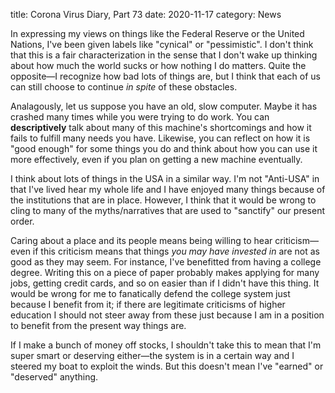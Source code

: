 title: Corona Virus Diary, Part 73
date: 2020-11-17
category: News

In expressing my views on things like the Federal Reserve or the
United Nations, I've been given labels like "cynical" or
"pessimistic". I don't think that this is a fair characterization in
the sense that I don't wake up thinking about how much the world sucks
or how nothing I do matters. Quite the opposite&mdash;I recognize how
bad lots of things are, but I think that each of us can still choose
to continue *in spite* of these obstacles.

Analagously, let us suppose you have an old, slow computer. Maybe it
has crashed many times while you were trying to do work. You can
**descriptively** talk about many of this machine's shortcomings and
how it fails to fulfill many needs you have. Likewise, you can reflect
on how it is "good enough" for some things you do and think about how
you can use it more effectively, even if you plan on getting a new
machine eventually.

I think about lots of things in the USA in a similar way. I'm not
"Anti-USA" in that I've lived hear my whole life and I have enjoyed
many things because of the institutions that are in place. However, I
think that it would be wrong to cling to many of the myths/narratives
that are used to "sanctify" our present order.

Caring about a place and its people means being willing to hear
criticism&mdash;even if this criticism means that things *you may have
invested in* are not as good as they may seem. For instance, I've
benefitted from having a college degree. Writing this on a piece of
paper probably makes applying for many jobs, getting credit cards, and
so on easier than if I didn't have this thing. It would be wrong for
me to fanatically defend the college system just because I benefit
from it; if there are legitimate criticisms of higher education I
should not steer away from these just because I am in a position to
benefit from the present way things are.

If I make a bunch of money off stocks, I shouldn't take this to mean
that I'm super smart or deserving either&mdash;the system is in a
certain way and I steered my boat to exploit the winds. But this
doesn't mean I've "earned" or "deserved" anything.

